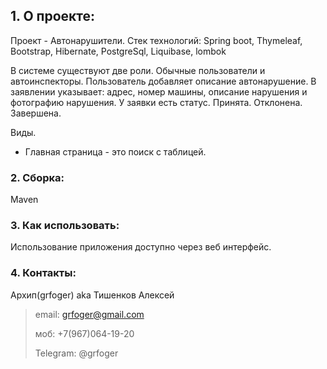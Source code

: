 ## 1. О проекте:



Проект - Автонарушители.
Стек технологий: Spring boot, Thymeleaf, Bootstrap, Hibernate, PostgreSql, Liquibase, lombok

В системе существуют две роли. Обычные пользователи и автоинспекторы.
Пользователь добавляет описание автонарушение.
В заявлении указывает: адрес, номер машины, описание нарушения и фотографию нарушения.
У заявки есть статус. Принята. Отклонена. Завершена.

Виды.
- Главная страница - это поиск с таблицей.

### 2. Сборка:
Maven

### 3. Как использовать:
Использование приложения доступно через веб интерфейс.

### 4. Контакты:
Архип(grfoger) aka Тишенков Алексей
>email: grfoger@gmail.com
>
>моб: +7(967)064-19-20
>
>Telegram: @grfoger